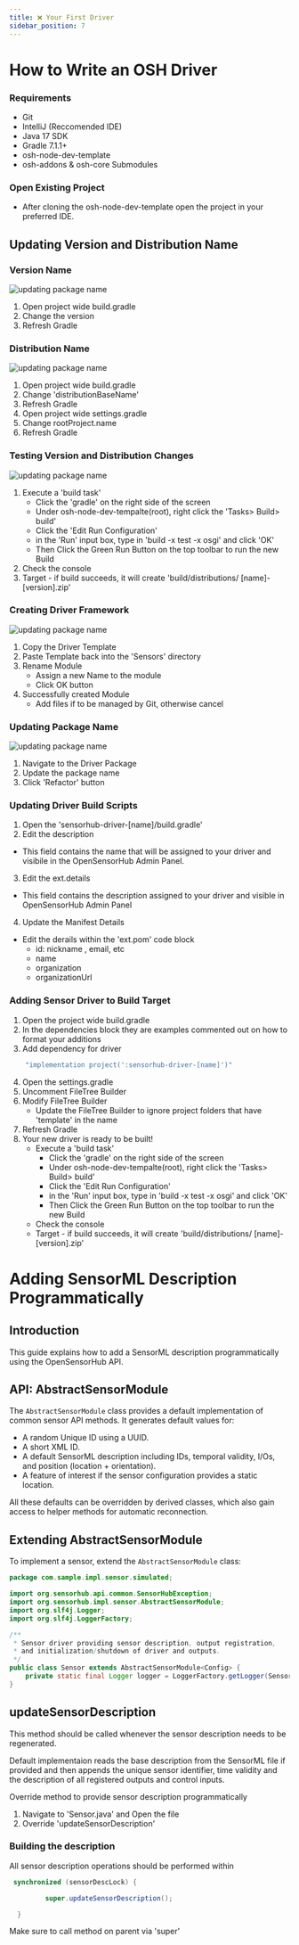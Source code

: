 ```yaml
---
title: ❌ Your First Driver
sidebar_position: 7
---
```


# How to Write an OSH Driver


### Requirements
- Git
- IntelliJ (Reccomended IDE)
- Java 17 SDK
- Gradle 7.1.1+
- osh-node-dev-template 
- osh-addons & osh-core Submodules




### Open Existing Project
- After cloning the osh-node-dev-template open the project in your preferred IDE.


## Updating Version and Distribution Name

### Version Name
![updating package name](../assets/osh/sensor-dev/package-name.png)

1. Open project wide build.gradle
2. Change the version 
3. Refresh Gradle

### Distribution Name
![updating package name](../assets/osh/sensor-dev/package-name.png)

1. Open project wide build.gradle
2. Change 'distributionBaseName'
3. Refresh Gradle
4. Open project wide settings.gradle
5. Change rootProject.name
6. Refresh Gradle

### Testing Version and Distribution Changes
![updating package name](../assets/osh/sensor-dev/package-name.png)

1. Execute a 'build task'
    - Click the 'gradle' on the right side of the screen
    - Under osh-node-dev-tempalte(root), right click the 'Tasks> Build> build'
    - Click the 'Edit Run Configuration'
    - in the 'Run' input box, type in 'build -x test -x osgi' and click 'OK'
    - Then Click the Green Run Button on the top toolbar to run the new Build
2. Check the console 
3. Target - if build succeeds, it will create 'build/distributions/ [name]-[version].zip'


### Creating Driver Framework 
![updating package name](../assets/osh/sensor-dev/package-name.png)

1. Copy the Driver Template
2. Paste Template back into the 'Sensors' directory
3. Rename Module
    - Assign a new Name to the module
    - Click OK button
4. Successfully created Module
    - Add files if to be managed by Git, otherwise cancel

### Updating Package Name

![updating package name](../assets/osh/sensor-dev/package-name.png)

1. Navigate to the Driver Package
2. Update the package name
3. Click 'Refactor' button

### Updating Driver Build Scripts
1. Open the 'sensorhub-driver-[name]/build.gradle'
2. Edit the description
- This field contains the name that will be assigned to your driver and visibile in the OpenSensorHub Admin Panel. 
3. Edit the ext.details
- This field contains the description assigned to your driver and visible in OpenSensorHub Admin Panel
4. Update the Manifest Details
- Edit the derails within the 'ext.pom' code block
    - id: nickname , email, etc
    - name
    - organization
    - organizationUrl


### Adding Sensor Driver to Build Target
1. Open the project wide build.gradle
2. In the dependencies block they are examples commented out on how to format your additions
3. Add dependency for driver
```gradle
    "implementation project(':sensorhub-driver-[name]')"
```
4. Open the settings.gradle
5. Uncomment FileTree Builder
6. Modify FileTree Builder
    - Update the FileTree Builder to ignore project folders that have 'template' in the name
7. Refresh Gradle
8. Your new driver is ready to be built!
    - Execute a 'build task'
        - Click the 'gradle' on the right side of the screen
        - Under osh-node-dev-tempalte(root), right click the 'Tasks> Build> build'
        - Click the 'Edit Run Configuration'
        - in the 'Run' input box, type in 'build -x test -x osgi' and click 'OK'
        - Then Click the Green Run Button on the top toolbar to run the new Build
    - Check the console 
    - Target - if build succeeds, it will create 'build/distributions/ [name]-[version].zip'


# Adding SensorML Description Programmatically

## Introduction
This guide explains how to add a SensorML description programmatically using the OpenSensorHub API.

## API: AbstractSensorModule
The `AbstractSensorModule` class provides a default implementation of common sensor API methods. It generates default values for:
- A random Unique ID using a UUID.
- A short XML ID.
- A default SensorML description including IDs, temporal validity, I/Os, and position (location + orientation).
- A feature of interest if the sensor configuration provides a static location.

All these defaults can be overridden by derived classes, which also gain access to helper methods for automatic reconnection.

## Extending AbstractSensorModule
To implement a sensor, extend the `AbstractSensorModule` class:

```java
package com.sample.impl.sensor.simulated;

import org.sensorhub.api.common.SensorHubException;
import org.sensorhub.impl.sensor.AbstractSensorModule;
import org.slf4j.Logger;
import org.slf4j.LoggerFactory;

/**
 * Sensor driver providing sensor description, output registration,
 * and initialization/shutdown of driver and outputs.
 */
public class Sensor extends AbstractSensorModule<Config> {
    private static final Logger logger = LoggerFactory.getLogger(Sensor.class);
}
```

## updateSensorDescription
This method should be called whenever the sensor description needs to be regenerated.

Default implementaion reads the base description from the SensorML file if provided and then appends the unique sensor identifier, time validity and the description of all registered outputs and control inputs. 

Override method to provide sensor description programmatically

1. Navigate to 'Sensor.java' and Open the file
2. Override 'updateSensorDescription'

### Building the description
All sensor description operations should be performed within

```java
 synchronized (sensorDescLock) {

         super.updateSensorDescription();

  }
```
Make sure to call method on parent via 'super'

